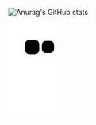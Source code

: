 ![Anurag's GitHub stats](https://github-readme-stats.vercel.app/api?username=OnFireGroup&show_icons=true&theme=radical)



![Snake animation](https://github.com/madushadhanushka/github-readme/blob/output/github-contribution-snake.svg) 

